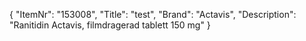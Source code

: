 {
  "ItemNr": "153008",
  "Title": "test",
  "Brand": "Actavis",
  "Description": "Ranitidin Actavis, filmdragerad tablett 150 mg"
}